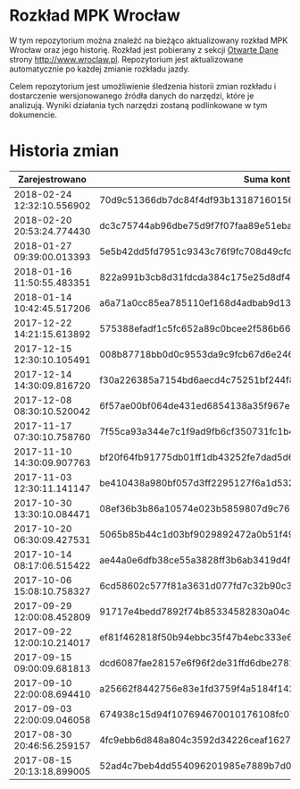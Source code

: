 # Rozkład MPK Wrocław

W tym repozytorium można znaleźć na bieżąco aktualizowany rozkład MPK Wrocław oraz jego historię. Rozkład jest pobierany z sekcji [Otwarte Dane](http://www.wroclaw.pl/open-data/index.php?option=com_content&view=article&id=106:rozklad-jazdy-transportu-publicznego&catid=17&Itemid=165) strony http://www.wroclaw.pl. Repozytorium jest aktualizowane automatycznie po każdej zmianie rozkładu jazdy. 

Celem repozytorium jest umożliwienie śledzenia historii zmian rozkładu i dostarczenie wersjonowanego źródła danych do narzędzi, które je analizują. Wyniki działania tych narzędzi zostaną podlinkowane w tym dokumencie.

# Historia zmian

| Zarejestrowano | Suma kontrolna | Commit | 
| -------------- | -------------- | ------ | 
| 2018-02-24 12:32:10.556902 | 70d9c51366db7dc84f4df93b131871601562c39a52b859c3da1d1ff5c1f74a70 | ea23ca815c9804970d7fa6b9ef641c344e953ad3 |
| 2018-02-20 20:53:24.774430 | dc3c75744ab96dbe75d9f7f07faa89e51eba93d285058dce21dd79a1627c245a | 7b4941c2dc7444cdb992969480496acd86fbd580 |
| 2018-01-27 09:39:00.013393 | 5e5b42dd5fd7951c9343c76f9fc708d49cfda5778735ae21938825d4016f7b01 | 8bd368b981da89e6adcd1e1cfa343457cf0a5178 |
| 2018-01-16 11:50:55.483351 | 822a991b3cb8d31fdcda384c175e25d8df4f60afdb9bcd096234478affb6658a | 6e99a51b86c08b445758e68be61e3cfb882bf283 |
| 2018-01-14 10:42:45.517206 | a6a71a0cc85ea785110ef168d4adbab9d137459df8c109a81e0ae182fcf87b3a | 0ad247f7643ef33a2c97f5e533e1734a3c1d5aa6 |
| 2017-12-22 14:21:15.613892 | 575388efadf1c5fc652a89c0bcee2f586b66f6440de0cf3511bb3afbf962fea0 | 083fca4c7c0386415a6836aee077e604887f0ade |
| 2017-12-15 12:30:10.105491 | 008b87718bb0d0c9553da9c9fcb67d6e2469331c80e7293eb790b8a67e46cdb1 | ae0aeabbe5a0084f17726c0055a172a9a616ec33 |
| 2017-12-14 14:30:09.816720 | f30a226385a7154bd6aecd4c75251bf244f8e2282510762a769a9b8b23a02a86 | 6c3e8b0a0bc47b59a2df3c2eee19240b8d695148 |
| 2017-12-08 08:30:10.520042 | 6f57ae00bf064de431ed6854138a35f967e7081e4b609c6ff1f202316b97c066 | 36b9d4adc1d32ca074cc17559eb6690ee62491b9 |
| 2017-11-17 07:30:10.758760 | 7f55ca93a344e7c1f9ad9fb6cf350731fc1b418150777c1731d493b35e3f01d5 | 5114ccb6fed8b6e322a9bcb3cc5fe5182f2a14f7 |
| 2017-11-10 14:30:09.907763 | bf20f64fb91775db01ff1db43252fe7dad5d69860287908e48ed956256ba6133 | 035bedb43f8459c59f9bb0a2ad3ba4bed4818d44 |
| 2017-11-03 12:30:11.141147 | be410438a980bf057d3ff2295127f6a1d532e01130fe1802416443176796ef4b | 5c7652e000f549bc8c04f62e02933a8cc1679931 |
| 2017-10-30 13:30:10.084471 | 08ef36b3b86a10574e023b5859807d9c7639aee697a26c1fb5dd906a6dcc5011 | 258288e9b97abbf451202ebabb20ba15901e9f99 |
| 2017-10-20 06:30:09.427531 | 5065b85b44c1d03bf9029892472a0b51f493f692a283c66b7f121932f8e8420b | 137bbb51d61857daa89ce91b6237315144ed65ec |
| 2017-10-14 08:17:06.515422 | ae44a0e6dfb38ce55a3828ff3b6ab3419d4f0588ff95c10b017ef94ae965b323 | d23aad2d9b37f8c690870a4378dfa4aea5bdd707 |
| 2017-10-06 15:08:10.758327 | 6cd58602c577f81a3631d077fd7c32b90c35be2f225731de4643770adb219100 | 3663a35e34c51a9b9b29d3127c0b34efe015876f |
| 2017-09-29 12:00:08.452809 | 91717e4bedd7892f74b85334582830a04cdeb9c7ae3f36dcc77fa9940353084f | 52e887468a7326040353366198d93171c3c23a2c |
| 2017-09-22 12:00:10.214017 | ef81f462818f50b94ebbc35f47b4ebc333e682029bc2050c7073c392743efff2 | 21c5c6f2e49adcb99efde49009c8f72e983a7e72 |
| 2017-09-15 09:00:09.681813 | dcd6087fae28157e6f96f2de31ffd6dbe2781e553ef1286a535115e3d69c2a95 | 91ef9dce32e7259fa0ca4b4d0d637ef2538ba8ff |
| 2017-09-10 22:00:08.694410 | a25662f8442756e83e1fd3759f4a5184f142a94be9d9ddae5bb18f1d0cade252 | ae85e7ec2e3175b90e2a1da36272685e99da26b1 |
| 2017-09-03 22:00:09.046058 | 674938c15d94f107694670010176108fc0700134eca82922d65ee77a29df19ac | 4b2831364f73dfcca1a4fc7a4e4ff63993c13b37 |
| 2017-08-30 20:46:56.259157 | 4fc9ebb6d848a804c3592d34226ceaf1627dc5238f3c0d790c088f5d7e997ce4 | af0ca12f05570b890dcd4915c166aede06aaf78a |
| 2017-08-15 20:13:18.899005 | 52ad4c7beb4dd554096201985e7889b7d0dae70cc6f527955d6452adfc69fb3d | 8f9077845bcc1192ebc359dca4f51b9b5096ef1b |


